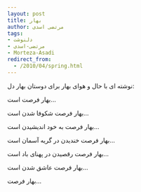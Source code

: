```yaml
---
layout: post
title: بهار
author: مرتضی اسدی
tags:
- دلنوشت
- مرتضی-اسدی
- Morteza-Asadi
redirect_from:
  - /2010/04/spring.html
---
```


نوشته ای با حال و هوای بهار برای دوستان بهار دل:  
  
بهار فرصت است…  
  
بهار فرصت شکوفا شدن است…  
  
بهار فرصت به خود اندیشیدن است…  
  
بهار فرصت خندیدن در گریه آسمان است…  
  
بهار فرصت رقصیدن در پهنای باد است…  
  
بهار فرصت عاشق شدن است…  
  
بهار فرصت…
